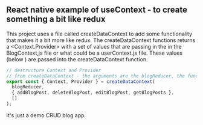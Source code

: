 ## React native example of useContext - to create something a bit like redux

This project uses a file called createDataContext to add some functionality
that makes it a bit more like redux. The createDataContext functions returns
a  <Context.Provider> with a set of values that are passing in the in the BlogContext,js
file or what could be a userContext.js file. These values (below ) are passed into the createDataContext
function. 

``` js
// destructure Context and Provider
// from createDataContext - the arguments are the blogReducer, the function and the initial state value
export const { Context, Provider } = createDataContext(
  blogReducer,
  { addBlogPost, deleteBlogPost, editBlogPost, getBlogPosts },
  []
);
```

It's just a demo CRUD blog app. 